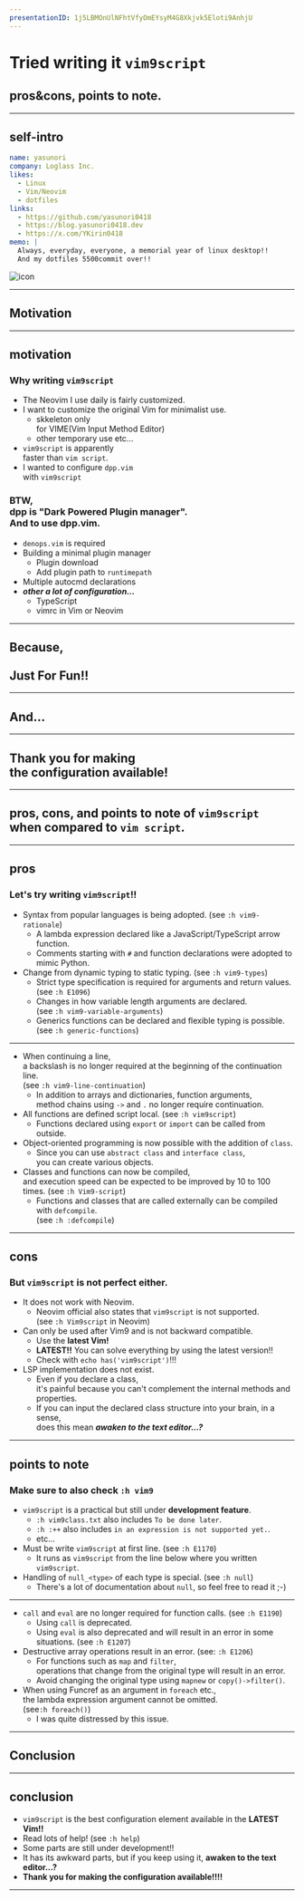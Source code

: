 ```yaml
---
presentationID: 1j5LBMOnUlNFhtVfyOmEYsyM4G8Xkjvk5Eloti9AnhjU
---
```


<!-- textlint-disable -->

<!-- {"layout": "front_cover_custom", "freeze": true} -->

# Tried writing it `vim9script`

## pros&cons, points to note.

---

<!-- {"layout": "head_title", "freeze": true} -->

## self-intro

```yaml
name: yasunori
company: Loglass Inc.
likes:
  - Linux
  - Vim/Neovim
  - dotfiles
links:
  - https://github.com/yasunori0418
  - https://blog.yasunori0418.dev
  - https://x.com/YKirin0418
memo: |
  Always, everyday, everyone, a memorial year of linux desktop!!
  And my dotfiles 5500commit over!!
```

![icon](https://github.com/yasunori0418.png)

---

<!-- {"layout": "section", "freeze": true} -->

## Motivation

---

<!-- {"layout": "2column_contents_custom", "freeze": true} -->

## motivation

### Why writing `vim9script`

- The Neovim I use daily is fairly customized.
- I want to customize the original Vim for minimalist use.
  - skkeleton only <br>for VIME(Vim Input Method Editor)
  - other temporary use etc...
- `vim9script` is apparently <br>faster than `vim script`.
- I wanted to configure `dpp.vim` <br>with `vim9script`

### BTW, <br>dpp is "Dark Powered Plugin manager".<br>And to use dpp.vim.

- `denops.vim` is required
- Building a minimal plugin manager
  - Plugin download
  - Add plugin path to `runtimepath`
- Multiple autocmd declarations
- ***other a lot of configuration...***
  - TypeScript
  - vimrc in Vim or Neovim

---

<!-- {"layout": "center", "freeze": true} -->

## Because,<br><br>Just For Fun!!

---

<!-- {"layout": "center", "freeze": true} -->

## And...

---

<!-- {"layout": "center", "freeze": true} -->

## Thank you for making <br>                  the configuration available!

---

<!-- {"layout": "section", "freeze": true} -->

## pros, cons, and points to note of `vim9script`<br>when compared to `vim script`.

---

<!-- {"layout": "contents_custom", "freeze": true} -->

## pros

### Let's try writing `vim9script`!!

- Syntax from popular languages is being adopted. (see `:h vim9-rationale`)
  - A lambda expression declared like a JavaScript/TypeScript arrow function.
  - Comments starting with `#` and function declarations were adopted to mimic Python.
- Change from dynamic typing to static typing. (see `:h vim9-types`)
  - Strict type specification is required for arguments and return values. (see `:h E1096`)
  - Changes in how variable length arguments are declared.<br>  (see `:h vim9-variable-arguments`)
  - Generics functions can be declared and flexible typing is possible.<br>   (see `:h generic-functions`)

---

<!-- {"layout": "contents_only", "freeze": true} -->

- When continuing a line,<br>a backslash is no longer required at the beginning of the continuation line.<br>   (see `:h vim9-line-continuation`)
  - In addition to arrays and dictionaries, function arguments,<br>method chains using `->` and `.` no longer require continuation.
- All functions are defined script local. (see `:h vim9script`)
  - Functions declared using `export` or `import` can be called from outside.
- Object-oriented programming is now possible with the addition of `class`.
  - Since you can use `abstract class` and `interface class`,<br>you can create various objects.
- Classes and functions can now be compiled,<br>and execution speed can be expected to be improved by 10 to 100 times. (see `:h Vim9-script`)
  - Functions and classes that are called externally can be compiled with `defcompile`.<br>   (see `:h :defcompile`)

---

<!-- {"layout": "contents_custom", "freeze": true} -->

## cons

### But `vim9script` is not perfect either.

- It does not work with Neovim.
  - Neovim official also states that `vim9script` is not supported.<br>   (see `:h Vim9script` in Neovim)
- Can only be used after Vim9 and is not backward compatible.
  - Use the **latest Vim!**
  - **LATEST!!** You can solve everything by using the latest version!!
  - Check with `echo has('vim9script')`!!!
- LSP implementation does not exist.
  - Even if you declare a class,<br>    it's painful because you can't complement the internal methods and properties.
  - If you can input the declared class structure into your brain, in a sense,<br>    does this mean ***awaken to the text editor...?***

---

<!-- {"layout": "contents_custom", "freeze": true} -->

## points to note

### Make sure to also check `:h vim9`

- `vim9script` is a practical but still under **development feature**.
  - `:h vim9class.txt` also includes `To be done later`.
  - `:h :++` also includes `in an expression is not supported yet.`.
  - etc...
- Must be write `vim9script` at first line. (see `:h E1170`)
  - It runs as `vim9script` from the line below where you written `vim9script`.
- Handling of `null_<type>` of each type is special. (see `:h null`)
  - There's a lot of documentation about `null`, so feel free to read it ;-)

---

<!-- {"layout": "contents_only", "freeze": true} -->

- `call` and `eval` are no longer required for function calls. (see `:h E1190`)
  - Using `call` is deprecated.
  - Using `eval` is also deprecated and will result in an error in some situations. (see `:h E1207`)
- Destructive array operations result in an error. (see: `:h E1206`)
  - For functions such as `map` and `filter`,<br>operations that change from the original type will result in an error.
  - Avoid changing the original type using `mapnew` or `copy()->filter()`.
- When using Funcref as an argument in `foreach` etc.,<br>the lambda expression argument cannot be omitted.<br>   (see`:h foreach()`)
  - I was quite distressed by this issue.

---

<!-- {"layout": "section", "freeze": true} -->

## Conclusion

---

<!-- {"layout": "contents_custom", "freeze": true} -->

## conclusion

- `vim9script` is the best configuration element available in the **LATEST Vim!!**
- Read lots of help! (see `:h help`)
- Some parts are still under development!!
- It has its awkward parts, but if you keep using it, **awaken to the text editor...?**
- **Thank you for making the configuration available!!!!**

---

<!-- {"layout": "EOF", "freeze": true} -->
